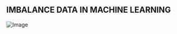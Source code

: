 ## IMBALANCE DATA IN MACHINE LEARNING 


![Image](https://encrypted-tbn0.gstatic.com/images?q=tbn:ANd9GcS_yV4HP9z5EDIkmFePm7kBcUSFyvSCeTKKUg&usqp=CAU)
